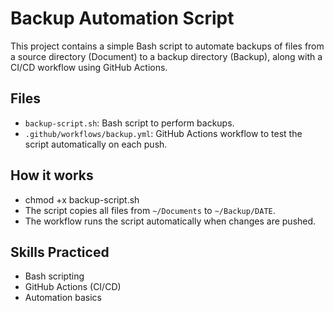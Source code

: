 # Backup Automation Script

This project contains a simple Bash script to automate backups of files from a source directory (Document) to a backup directory (Backup), along with a CI/CD workflow using GitHub Actions.

## Files

- `backup-script.sh`: Bash script to perform backups.
- `.github/workflows/backup.yml`: GitHub Actions workflow to test the script automatically on each push.

## How it works

- chmod +x backup-script.sh
- The script copies all files from `~/Documents` to `~/Backup/DATE`.
- The workflow runs the script automatically when changes are pushed.

## Skills Practiced

- Bash scripting
- GitHub Actions (CI/CD)
- Automation basics
